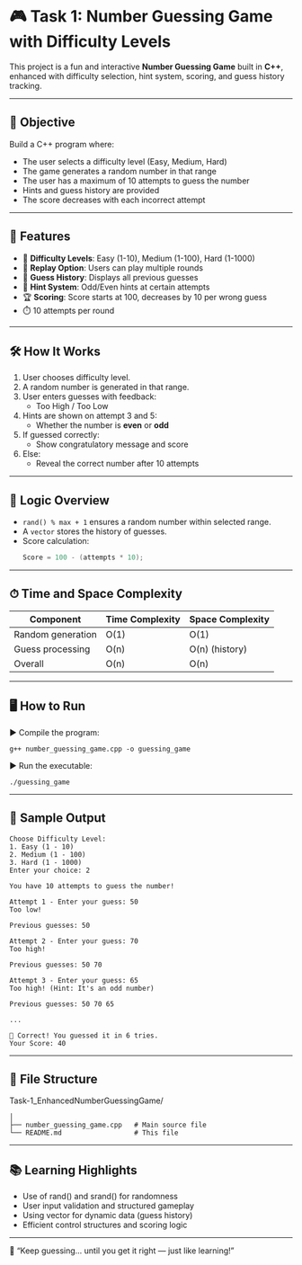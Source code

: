 # 🎮 Task 1: Number Guessing Game with Difficulty Levels

This project is a fun and interactive **Number Guessing Game** built in **C++**, enhanced with difficulty selection, hint system, scoring, and guess history tracking.

---

## 🧩 Objective

Build a C++ program where:
- The user selects a difficulty level (Easy, Medium, Hard)
- The game generates a random number in that range
- The user has a maximum of 10 attempts to guess the number
- Hints and guess history are provided
- The score decreases with each incorrect attempt

---

## 🚀 Features

- 🧠 **Difficulty Levels**: Easy (1-10), Medium (1-100), Hard (1-1000)
- 🔄 **Replay Option**: Users can play multiple rounds
- 📜 **Guess History**: Displays all previous guesses
- 🧮 **Hint System**: Odd/Even hints at certain attempts
- 🏆 **Scoring**: Score starts at 100, decreases by 10 per wrong guess
- ⏱️ 10 attempts per round

---

## 🛠️ How It Works

1. User chooses difficulty level.
2. A random number is generated in that range.
3. User enters guesses with feedback:
   - Too High / Too Low
4. Hints are shown on attempt 3 and 5:
   - Whether the number is **even** or **odd**
5. If guessed correctly:
   - Show congratulatory message and score
6. Else:
   - Reveal the correct number after 10 attempts

---

## 🧠 Logic Overview

- `rand() % max + 1` ensures a random number within selected range.
- A `vector` stores the history of guesses.
- Score calculation:
  ```cpp
  Score = 100 - (attempts * 10);
---
## ⏱ Time and Space Complexity
| Component         | Time Complexity | Space Complexity |
| ----------------- | --------------- | ---------------- |
| Random generation | O(1)            | O(1)             |
| Guess processing  | O(n)            | O(n) (history)   |
| Overall           | O(n)            | O(n)             |

---
## 🖥️ How to Run

▶️ Compile the program:

```
g++ number_guessing_game.cpp -o guessing_game
```
▶️ Run the executable:
```
./guessing_game
```
---

## 🧪 Sample Output

```
Choose Difficulty Level:
1. Easy (1 - 10)
2. Medium (1 - 100)
3. Hard (1 - 1000)
Enter your choice: 2

You have 10 attempts to guess the number!

Attempt 1 - Enter your guess: 50
Too low!

Previous guesses: 50

Attempt 2 - Enter your guess: 70
Too high!

Previous guesses: 50 70

Attempt 3 - Enter your guess: 65
Too high! (Hint: It's an odd number)

Previous guesses: 50 70 65

...

🎉 Correct! You guessed it in 6 tries.
Your Score: 40
```
---
## 📂 File Structure

Task-1_EnhancedNumberGuessingGame/
```
│
├── number_guessing_game.cpp   # Main source file
└── README.md                  # This file
```
---
## 📚 Learning Highlights

- Use of rand() and srand() for randomness
- User input validation and structured gameplay
- Using vector for dynamic data (guess history)
- Efficient control structures and scoring logic
---
💬 “Keep guessing... until you get it right — just like learning!”
